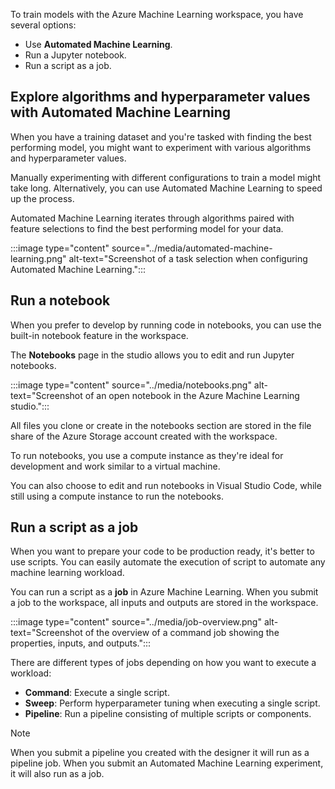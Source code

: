 To train models with the Azure Machine Learning workspace, you have several options:

- Use **Automated Machine Learning**.
- Run a Jupyter notebook.
- Run a script as a job.

## Explore algorithms and hyperparameter values with Automated Machine Learning

When you have a training dataset and you're tasked with finding the best performing model, you might want to experiment with various algorithms and hyperparameter values.

Manually experimenting with different configurations to train a model might take long. Alternatively, you can use Automated Machine Learning to speed up the process.

Automated Machine Learning iterates through algorithms paired with feature selections to find the best performing model for your data.

:::image type="content" source="../media/automated-machine-learning.png" alt-text="Screenshot of a task selection when configuring Automated Machine Learning.":::

## Run a notebook

When you prefer to develop by running code in notebooks, you can use the built-in notebook feature in the workspace.

The **Notebooks** page in the studio allows you to edit and run Jupyter notebooks.

:::image type="content" source="../media/notebooks.png" alt-text="Screenshot of an open notebook in the Azure Machine Learning studio.":::

All files you clone or create in the notebooks section are stored in the file share of the Azure Storage account created with the workspace.

To run notebooks, you use a compute instance as they're ideal for development and work similar to a virtual machine.

You can also choose to edit and run notebooks in Visual Studio Code, while still using a compute instance to run the notebooks.

## Run a script as a job

When you want to prepare your code to be production ready, it's better to use scripts. You can easily automate the execution of script to automate any machine learning workload.

You can run a script as a **job** in Azure Machine Learning. When you submit a job to the workspace, all inputs and outputs are stored in the workspace.

:::image type="content" source="../media/job-overview.png" alt-text="Screenshot of the overview of a command job showing the properties, inputs, and outputs.":::

There are different types of jobs depending on how you want to execute a workload:

- **Command**: Execute a single script.
- **Sweep**: Perform hyperparameter tuning when executing a single script.
- **Pipeline**: Run a pipeline consisting of multiple scripts or components.

> [!Note]
> When you submit a pipeline you created with the designer it will run as a pipeline job. When you submit an Automated Machine Learning experiment, it will also run as a job.
